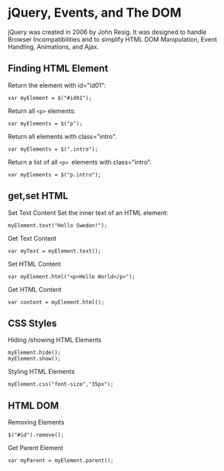 # jQuery, Events, and The DOM

jQuery was created in 2006 by John Resig. It was designed to handle Browser Incompatibilities and to simplify HTML DOM Manipulation, Event Handling, Animations, and Ajax.

## Finding HTML Element
Return the element with id="id01":
```
var myElement = $("#id01");
```

Return all `<p>` elements:
```
var myElements = $("p");
```

Return all elements with class="intro".
```
var myElements = $(".intro");
```

Return a list of all `<p> `elements with class="intro".
```
var myElements = $("p.intro");
```

## get,set HTML 

Set Text Content
Set the inner text of an HTML element:
```
myElement.text("Hello Sweden!");
```

Get Text Content
```
var myText = myElement.text();
```

Set HTML Content
```
var myElement.html("<p>Hello World</p>");
```

Get HTML Content
```
var content = myElement.html();
```

## CSS Styles

Hiding /showing HTML Elements
```
myElement.hide();
myElement.show();
```

Styling HTML Elements
```
myElement.css("font-size","35px");
```

## HTML DOM
Removing Elements
```
$("#id").remove();
```

Get Parent Element
```
var myParent = myElement.parent();
```






